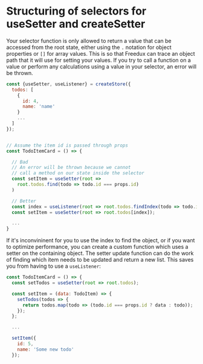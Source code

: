 # Structuring of selectors for useSetter and createSetter

Your selector function is only allowed to return a value that can be accessed
from the root state, either using the `.` notation for object properties or `[]`
for array values. This is so that Freedux can trace an object path that it will
use for setting your values. If you try to call a function on a value or perform
any calculations using a value in your selector, an error will be thrown.

```javascript
const {useSetter, useListener} = createStore({
  todos: [
    {
      id: 4,
      name: 'name'
    }
    ...
  ]
});


// Assume the item id is passed through props
const TodoItemCard = () => {

  // Bad
  // An error will be thrown because we cannot
  // call a method on our state inside the selector
  const setItem = useSetter(root =>
    root.todos.find(todo => todo.id === props.id)
  )

  // Better
  const index = useListener(root => root.todos.findIndex(todo => todo.id === props.id));
  const setItem = useSetter(root => root.todos[index]);

  ...
}
```

If it's inconvininent for you to use the index to find the object, or if you
want to optimize performance, you can create a custom function which uses a
setter on the containing object. The setter update function can do the work of
finding which item needs to be updated and return a new list. This saves you
from having to use a `useListener`:

```javascript
const TodoItemCard = () => {
  const setTodos = useSetter(root => root.todos);

  const setItem = (data: TodoItem) => {
    setTodos(todos => {
      return todos.map(todo => (todo.id === props.id ? data : todo));
    });
  };

  ...

  setItem({
    id: 5,
    name: 'Some new todo'
  });
```
